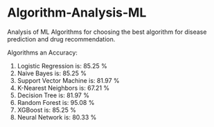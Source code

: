 # Algorithm-Analysis-ML

Analysis of ML Algorithms for choosing the best algorithm for disease prediction and drug recommendation.

Algorithms an Accuracy:

1. Logistic Regression is: 85.25 %
2. Naive Bayes is: 85.25 %
3. Support Vector Machine is: 81.97 %
4. K-Nearest Neighbors is: 67.21 %
5. Decision Tree is: 81.97 %
6. Random Forest is: 95.08 %
7. XGBoost is: 85.25 %
8. Neural Network is: 80.33 %
